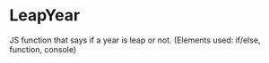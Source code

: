 # LeapYear
JS function that says if a year is leap or not. (Elements used: if/else, function, console)
